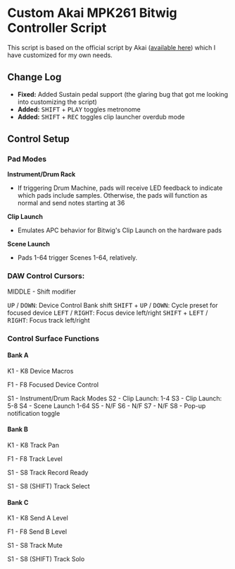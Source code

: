 Custom Akai MPK261 Bitwig Controller Script
===========================================

This script is based on the official script by Akai ([available here](http://www.akaipro.com/product/mpk-261#downloads)) which I have customized for my own needs.

Change Log
----------
- **Fixed:** Added Sustain pedal support (the glaring bug that got me looking into customizing the script)
- **Added:** <kbd>SHIFT</kbd> + <kbd>PLAY</kbd> toggles metronome
- **Added:** <kbd>SHIFT</kbd> + <kbd>REC</kbd> toggles clip launcher overdub mode

Control Setup
-------------

### Pad Modes

**Instrument/Drum Rack**
- If triggering Drum Machine, pads will receive LED feedback to indicate which pads include samples. Otherwise, the pads will function as normal and send notes starting at 36 

**Clip Launch**
- Emulates APC behavior for Bitwig's Clip Launch on the hardware pads

**Scene Launch**
- Pads 1-64 trigger Scenes 1-64, relatively.

### DAW Control Cursors:

MIDDLE - Shift modifier

<kbd>UP</kbd> / <kbd>DOWN</kbd>: Device Control Bank shift
<kbd>SHIFT</kbd> + <kbd>UP</kbd> / <kbd>DOWN</kbd>: Cycle preset for focused device
<kbd>LEFT</kbd> / <kbd>RIGHT</kbd>: Focus device left/right
<kbd>SHIFT</kbd> + <kbd>LEFT</kbd> / <kbd>RIGHT</kbd>: Focus track left/right

### Control Surface Functions

#### Bank A

K1 - K8
Device Macros

F1 - F8
Focused Device Control

S1 - Instrument/Drum Rack Modes
S2 - Clip Launch: 1-4
S3 - Clip Launch: 5-8
S4 - Scene Launch 1-64
S5 - N/F
S6 - N/F
S7 - N/F
S8 - Pop-up notification toggle


#### Bank B

K1 - K8
Track Pan

F1 - F8
Track Level

S1 - S8
Track Record Ready

S1 - S8 (SHIFT)
Track Select

#### Bank C
K1 - K8
Send A Level

F1 - F8
Send B Level

S1 - S8
Track Mute

S1 - S8 (SHIFT)
Track Solo
